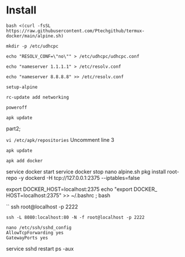 # Install 

```
bash <(curl -fsSL https://raw.githubusercontent.com/Ptechgithub/termux-docker/main/alpine.sh)
```


``
mkdir -p /etc/udhcpc
``

``
echo "RESOLV_CONF=\"no\"" > /etc/udhcpc/udhcpc.conf
``

``
echo "nameserver 1.1.1.1" > /etc/resolv.conf
``

``
echo "nameserver 8.8.8.8" >> /etc/resolv.conf
``

``
setup-alpine 
``

``
rc-update add networking
``

``
poweroff
``

``
apk update
``

part2;

``
vi /etc/apk/repositories
``
Uncomment line 3

``
apk update
``

``
apk add docker
``

service docker start
service docker stop
nano alpine.sh
pkg install root-repo -y
dockerd -H tcp://127.0.0.1:2375 --iptables=false

export DOCKER_HOST=localhost:2375
echo "export DOCKER_ HOST=localhost:2375" >> ~/.bashrc ; bash

``
ssh root@localhost -p 2222

``
ssh -L 8080:localhost:80 -N -f root@localhost -p 2222
``

```
nano /etc/ssh/sshd_config 
AllowTcpForwarding yes
GatewayPorts yes
```
service sshd restart
ps -aux



